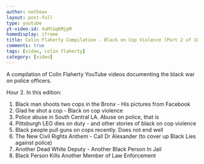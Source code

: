 ```yaml
---
author: nethoax
layout: post-full
type: youtube
yt-video-id: 4uMlGq6MjpM 
homedisplay: iframe
title: Colin Flaherty Compilation - Black on Cop Violence [Part 2 of 10]
comments: true
tags: [video, colin flaherty]
category: [video]
---
```

A compilation of Colin Flaherty YouTube videos documenting the black war on police officers. 

Hour 2. In this edition:

1. Black man shoots two cops in the Bronx - His pictures from Facebook
2. Glad he shot a cop - Black on cop violence
3. Police abuse in South Central LA. Abuse on police, that is
4. Pittsburgh LEO dies on duty - and other stories of black on cop violence
5. Black people pull guns on cops recently. Does not end well
6. The New Civil Rights Anthem - Call Dr Alexander (to cover up Black Lies against police)
7. Another Dead White Deputy - Another Black Person In Jail
8. Black Person Kills Another Member of Law Enforcement
